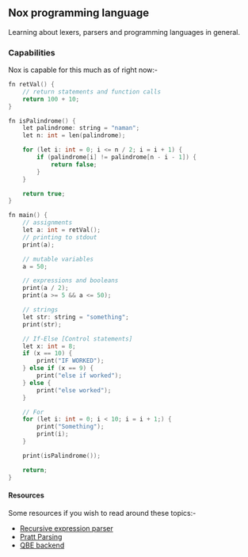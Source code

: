 ## Nox programming language

Learning about lexers, parsers and programming languages in general.

### Capabilities
Nox is capable for this much as of right now:-

```c
fn retVal() {
    // return statements and function calls
    return 100 + 10;
}

fn isPalindrome() {
    let palindrome: string = "naman";
    let n: int = len(palindrome);

    for (let i: int = 0; i <= n / 2; i = i + 1) {
        if (palindrome[i] != palindrome[n - i - 1]) {
            return false;
        }
    }

    return true;
}

fn main() {
    // assignments
    let a: int = retVal();
    // printing to stdout
    print(a);

    // mutable variables
    a = 50;

    // expressions and booleans
    print(a / 2);
    print(a >= 5 && a <= 50);

    // strings
    let str: string = "something";
    print(str);

    // If-Else [Control statements]
    let x: int = 8;
    if (x == 10) {
        print("IF WORKED");
    } else if (x == 9) {
        print("else if worked");
    } else {
        print("else worked");
    }

    // For
    for (let i: int = 0; i < 10; i = i + 1;) {
        print("Something");
        print(i);
    }

    print(isPalindrome());

    return;
}
```

#### Resources
Some resources if you wish to read around these topics:-

- [Recursive expression parser](https://www.stroustrup.com/Programming/calculator00.cpp)
- [Pratt Parsing](https://matklad.github.io/2020/04/13/simple-but-powerful-pratt-parsing.html)
- [QBE backend](https://c9x.me/compile/)
